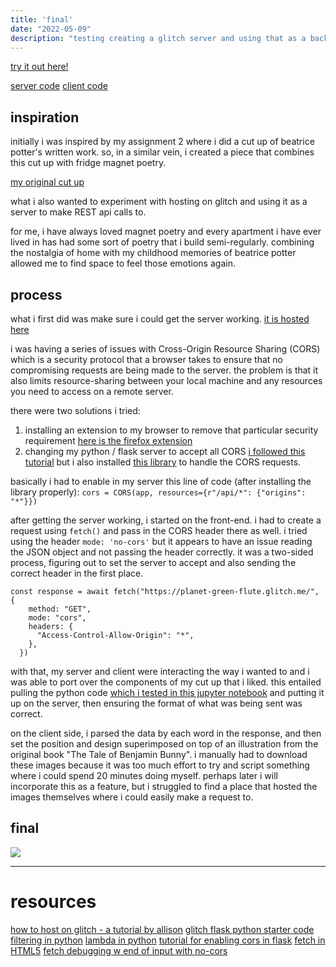 ```yaml
---
title: 'final'
date: "2022-05-09"
description: "testing creating a glitch server and using that as a backend"
---
```

[try it out here!](http://samheckle.com/hosted/gen-blackout-poetry/)

[server code](https://glitch.com/edit/#!/planet-green-flute)
[client code](https://github.com/samheckle/rwet/blob/master/final/main.js)

## inspiration

initially i was inspired by my assignment 2 where i did a cut up of beatrice potter's written work. so, in a similar vein, i created a piece that combines this cut up with fridge magnet poetry.

[my original cut up](https://github.com/samheckle/rwet/blob/master/assignment-2/assignment-2.ipynb)

what i also wanted to experiment with hosting on glitch and using it as a server to make REST api calls to.

for me, i have always loved magnet poetry and every apartment i have ever lived in has had some sort of poetry that i build semi-regularly. combining the nostalgia of home with my childhood memories of beatrice potter allowed me to find space to feel those emotions again.

## process

what i first did was make sure i could get the server working. 
[it is hosted here](https://glitch.com/edit/#!/planet-green-flute)

i was having a series of issues with Cross-Origin Resource Sharing (CORS) which is a security protocol that a browser takes to ensure that no compromising requests are being made to the server. the problem is that it also limits resource-sharing between your local machine and any resources you need to access on a remote server. 

there were two solutions i tried:
1) installing an extension to my browser to remove that particular security requirement
[here is the firefox extension](https://addons.mozilla.org/en-US/firefox/addon/access-control-allow-origin/)
2) changing my python / flask server to accept all CORS
[i followed this tutorial](https://dev.to/matheusguimaraes/fast-way-to-enable-cors-in-flask-servers-42p0)
but i also installed [this library](https://flask-cors.readthedocs.io/en/latest/) to handle the CORS requests.

basically i had to enable in my server this line of code (after installing the library properly):
```cors = CORS(app, resources={r"/api/*": {"origins": "*"}})```

after getting the server working, i started on the front-end. i had to create a request using `fetch()` and pass in the CORS header there as well. i tried using the header `mode: 'no-cors'` but it appears to have an issue reading the JSON object and not passing the header correctly. it was a two-sided process, figuring out to set the server to accept and also sending the correct header in the first place. 
```
const response = await fetch("https://planet-green-flute.glitch.me/", {
    method: "GET",
    mode: "cors",
    headers: {
      "Access-Control-Allow-Origin": "*",
    },
  })
```

with that, my server and client were interacting the way i wanted to and i was able to port over the components of my cut up that i liked. this entailed pulling the python code [which i tested in this jupyter notebook](https://github.com/samheckle/rwet/blob/master/final/final.ipynb)  and putting it up on the server, then ensuring the format of what was being sent was correct.

on the client side, i parsed the data by each word in the response, and then set the position and design superimposed on top of an illustration from the original book "The Tale of Benjamin Bunny". i manually had to download these images because it was too much effort to try and script something where i could spend 20 minutes doing myself. perhaps later i will incorporate this as a feature, but i struggled to find a place that hosted the images themselves where i could easily make a request to.

## final

![](./example.png)

----
# resources
[how to host on glitch - a tutorial by allison](https://github.com/aparrish/material-of-language/blob/master/standalone-and-webapps.ipynb)
[glitch flask python starter code](https://glitch.com/~minimal-python3-flask)
[filtering in python](https://www.geeksforgeeks.org/filter-in-python/)
[lambda in python](https://realpython.com/python-lambda/)
[tutorial for enabling cors in flask](https://dev.to/matheusguimaraes/fast-way-to-enable-cors-in-flask-servers-42p0)
[fetch in HTML5](https://developer.mozilla.org/en-US/docs/Web/API/Fetch_API/Using_Fetch)
[fetch debugging w end of input with no-cors](https://stackoverflow.com/questions/45696999/fetch-unexpected-end-of-input)

